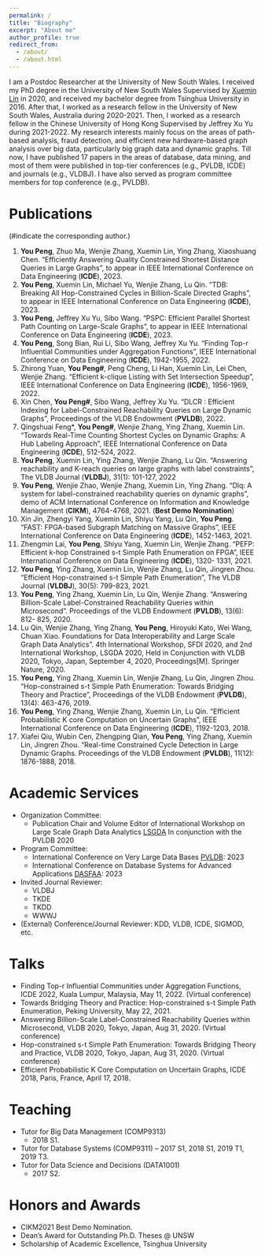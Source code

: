 ```yaml
---
permalink: /
title: "Biography"
excerpt: "About me"
author_profile: true
redirect_from: 
  - /about/
  - /about.html
---
```


I am a Postdoc Researcher at the University of New South Wales. I received my PhD degree in the University of New South Wales Supervised by [Xuemin Lin](https://www.cse.unsw.edu.au/~lxue/) in 2020, and received my bachelor degree from Tsinghua University in 2016. After that, I worked as a research fellow in the University of New South Wales, Australia during 2020-2021. Then, I worked as a research fellow in the Chinese University of Hong Kong Supervised by Jeffrey Xu Yu during 2021-2022.
My research interests mainly focus on the areas of path-based analysis, fraud detection, and efficient new hardware-based graph analysis over big data, particularly big graph data and dynamic graphs. Till now, I have published 17 papers in the areas of database, data mining, and most of them were published in top-tier conferences (e.g., PVLDB, ICDE) and journals (e.g., VLDBJ). I have also served as program committee members for top conference (e.g., PVLDB).


Publications
======
(#indicate the corresponding author.)
1. **You Peng**, Zhuo Ma, Wenjie Zhang, Xuemin Lin, Ying Zhang, Xiaoshuang Chen. “Efficiently Answering Quality Constrained Shortest Distance Queries in Large Graphs”, to appear in IEEE International Conference on Data Engineering (**ICDE**), 2023.
2. **You Peng**, Xuemin Lin, Michael Yu, Wenjie Zhang, Lu Qin. “TDB: Breaking All Hop-Constrained Cycles in Billion-Scale Directed Graphs”, to appear in IEEE International Conference on Data Engineering (**ICDE**), 2023.
3. **You Peng**, Jeffrey Xu Yu, Sibo Wang. “PSPC: Efficient Parallel Shortest Path Counting on Large-Scale Graphs”, to appear in IEEE International Conference on Data Engineering (**ICDE**), 2023.
4. **You Peng**, Song Bian, Rui Li, Sibo Wang, Jeffrey Xu Yu. “Finding Top-r Influential Communities under Aggregation Functions”, IEEE International Conference on Data Engineering (**ICDE**), 1942-1955, 2022.
5. Zhirong Yuan, **You Peng#**, Peng Cheng, Li Han, Xuemin Lin, Lei Chen, Wenjie Zhang. “Efficient k-clique Listing with Set Intersection Speedup”, IEEE International Conference on Data Engineering (**ICDE**), 1956-1969, 2022.
6. Xin Chen, **You Peng#**, Sibo Wang, Jeffrey Xu Yu. “DLCR : Efficient Indexing for Label-Constrained Reachability Queries on Large Dynamic Graphs”, Proceedings of the VLDB Endowment (**PVLDB**), 2022.
7. Qingshuai Feng*, **You Peng#**, Wenjie Zhang, Ying Zhang, Xuemin Lin. “Towards Real-Time Counting Shortest Cycles on Dynamic Graphs: A Hub Labeling Approach”, IEEE International Conference on Data Engineering (**ICDE**), 512-524, 2022.
8. **You Peng**, Xuemin Lin, Ying Zhang, Wenjie Zhang, Lu Qin. “Answering reachability and K-reach queries on large graphs with label constraints”, The VLDB Journal (**VLDBJ**), 31(1): 101-127, 2022
9. **You Peng**, Wenjie Zhao, Wenjie Zhang, Xuemin Lin, Ying Zhang. “Dlq: A system for label-constrained reachability queries on dynamic graphs”, demo of ACM International Conference on Information and Knowledge Management (**CIKM**), 4764-4768, 2021. (**Best Demo Nomination**)
10. Xin Jin, Zhengyi Yang, Xuemin Lin, Shiyu Yang, Lu Qin, **You Peng**. “FAST: FPGA-based Subgraph Matching on Massive Graphs”, IEEE International Conference on Data Engineering (**ICDE**), 1452-1463, 2021.
11. Zhengmin Lai, **You Peng**, Shiyu Yang, Xuemin Lin, Wenjie Zhang. “PEFP: Efficient k-hop Constrained s-t Simple Path Enumeration on FPGA”, IEEE International Conference on Data Engineering (**ICDE**), 1320- 1331, 2021.
12. **You Peng**, Ying Zhang, Xuemin Lin, Wenjie Zhang, Lu Qin, Jingren Zhou. “Efficient Hop-constrained s-t Simple Path Enumeration”, The VLDB Journal (**VLDBJ**), 30(5): 799-823, 2021.
13. **You Peng**, Ying Zhang, Xuemin Lin, Lu Qin, Wenjie Zhang. “Answering Billion-Scale Label-Constrained Reachability Queries within Microsecond”. Proceedings of the VLDB Endowment (**PVLDB**), 13(6): 812- 825, 2020.
14. Lu Qin, Wenjie Zhang, Ying Zhang, **You Peng**, Hiroyuki Kato, Wei Wang, Chuan Xiao. Foundations for Data Interoperability and Large Scale Graph Data Analytics”. 4th International Workshop, SFDI 2020, and 2nd International Workshop, LSGDA 2020, Held in Conjunction with VLDB 2020, Tokyo, Japan, September 4, 2020, Proceedings[M]. Springer Nature, 2020.
15. **You Peng**, Ying Zhang, Xuemin Lin, Wenjie Zhang, Lu Qin, Jingren Zhou. “Hop-constrained s-t Simple Path Enumeration: Towards Bridging Theory and Practice”, Proceedings of the VLDB Endowment (**PVLDB**), 13(4): 463-476, 2019.
16. **You Peng**, Ying Zhang, Wenjie Zhang, Xuemin Lin, Lu Qin. “Efficient Probabilistic K core Computation on Uncertain Graphs”, IEEE International Conference on Data Engineering (**ICDE**), 1192-1203, 2018.
17. Xiafei Qiu, Wubin Cen, Zhengping Qian, **You Peng**, Ying Zhang, Xuemin Lin, Jingren Zhou. “Real-time Constrained Cycle Detection in Large Dynamic Graphs. Proceedings of the VLDB Endowment (**PVLDB**), 11(12): 1876-1888, 2018.



Academic Services
======

- Organization Committee:
  - Publication Chair and Volume Editor of International Workshop on Large Scale Graph Data Analytics [LSGDA](https://lsgda.github.io/2020/) In conjunction with the PVLDB 2020
- Program Committee: 
  - International Conference on Very Large Data Bases [PVLDB](https://vldb.org/2023/): 2023
  - International Conference on Database Systems for Advanced Applications [DASFAA](http://www.tjudb.cn/dasfaa2023/): 2023
- Invited Journal Reviewer:
  - VLDBJ
  - TKDE
  - TKDD
  - WWWJ
- (External) Conference/Journal Reviewer: KDD, VLDB, ICDE, SIGMOD, etc. 

Talks
======
- Finding Top-r Influential Communities under Aggregation Functions, ICDE 2022, Kuala Lumpur, Malaysia, May 11, 2022. (Virtual conference)
- Towards Bridging Theory and Practice: Hop-constrained s-t Simple Path Enumeration, Peking University, May 22, 2021.
- Answering Billion-Scale Label-Constrained Reachability Queries within Microsecond, VLDB 2020, Tokyo, Japan, Aug 31, 2020. (Virtual conference)
- Hop-constrained s-t Simple Path Enumeration: Towards Bridging Theory and Practice, VLDB 2020, Tokyo, Japan, Aug 31, 2020. (Virtual conference)
- Efficient Probabilistic K Core Computation on Uncertain Graphs, ICDE 2018, Paris, France, April 17, 2018.

Teaching
======

- Tutor for Big Data Management (COMP9313) 
  - 2018 S1.
- Tutor for Database Systems (COMP9311) 
  – 2017 S1, 2018 S1, 2019 T1, 2019 T3. 
- Tutor for Data Science and Decisions (DATA1001) 
  - 2017 S2.

Honors and Awards
======
- CIKM2021 Best Demo Nomination.
- Dean’s Award for Outstanding Ph.D. Theses @ UNSW
- Scholarship of Academic Excellence, Tsinghua University
